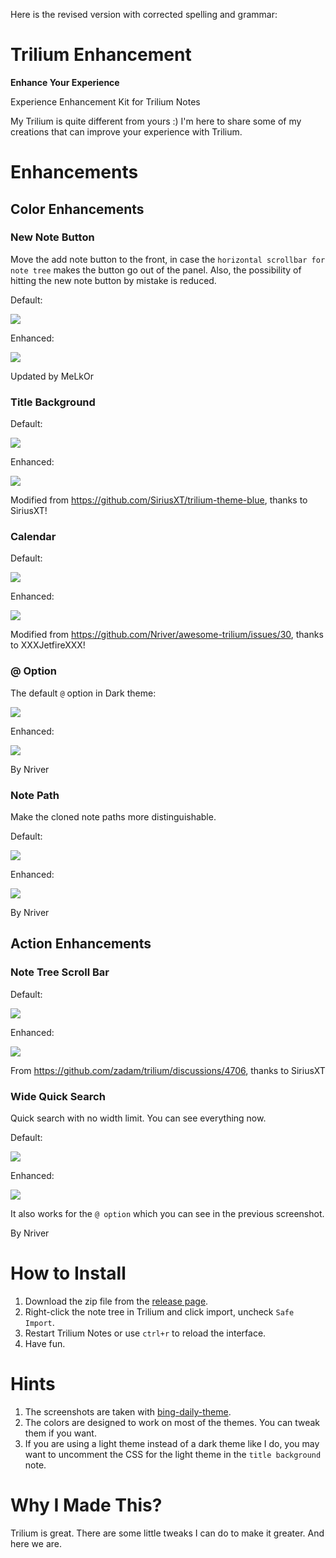Here is the revised version with corrected spelling and grammar:

# Trilium Enhancement

**Enhance Your Experience**

Experience Enhancement Kit for Trilium Notes

My Trilium is quite different from yours :) I'm here to share some of my creations that can improve your experience with Trilium.

# Enhancements

## Color Enhancements

### New Note Button

Move the add note button to the front, in case the `horizontal scrollbar for note tree` makes the button go out of the panel. Also, the possibility of hitting the new note button by mistake is reduced.

Default:

![](docs/new-note-button-default.webp)

Enhanced:

![](docs/trilium-notes-new-button.png)

Updated by MeLkOr


### Title Background

Default:

![](docs/title-default.webp)

Enhanced:

![](docs/title.webp)

Modified from https://github.com/SiriusXT/trilium-theme-blue, thanks to SiriusXT!

### Calendar

Default:

![](docs/calendar-default.webp)

Enhanced:

![](docs/calendar.webp)

Modified from https://github.com/Nriver/awesome-trilium/issues/30, thanks to XXXJetfireXXX!

### @ Option

The default `@` option in Dark theme:

![](docs/at-option-default.webp)

Enhanced:

![](docs/at-option.webp)

By Nriver

### Note Path

Make the cloned note paths more distinguishable.

Default:

![](docs/note-clone-path-default.webp)

Enhanced:

![](docs/note-clone-path.webp)

By Nriver

## Action Enhancements

### Note Tree Scroll Bar

Default:

![](docs/note-tree-scroll-default.webp)

Enhanced:

![](docs/note-tree-scroll.webp)

From https://github.com/zadam/trilium/discussions/4706, thanks to SiriusXT

### Wide Quick Search

Quick search with no width limit. You can see everything now.

Default:

![](docs/search-bar-default.webp)

Enhanced:

![](docs/search-bar.webp)

It also works for the `@ option` which you can see in the previous screenshot.

By Nriver

# How to Install

1. Download the zip file from the [release page](https://github.com/Nriver/trilium-enhancement/releases).
2. Right-click the note tree in Trilium and click import, uncheck `Safe Import`.
3. Restart Trilium Notes or use `ctrl+r` to reload the interface.
4. Have fun.

# Hints

1. The screenshots are taken with [bing-daily-theme](https://github.com/Nriver/bing-daily-theme).
2. The colors are designed to work on most of the themes. You can tweak them if you want.
3. If you are using a light theme instead of a dark theme like I do, you may want to uncomment the CSS for the light theme in the `title background` note.

# Why I Made This?

Trilium is great. There are some little tweaks I can do to make it greater. And here we are.
